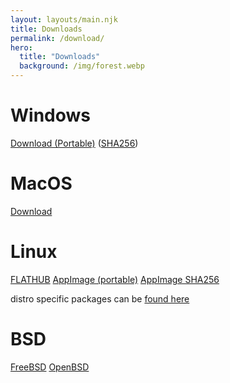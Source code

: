 ```yaml
---
layout: layouts/main.njk
title: Downloads
permalink: /download/
hero:
  title: "Downloads"
  background: /img/forest.webp
---
```


<div class="cards">
  <div class="card">
    <h1>Windows</h1>
    <a class="button" href="https://packages.polymc.org/latest/win32/win32.zip">Download (Portable)</a>
    (<a href="https://packages.polymc.org/latest/win32/win32.zip.sha256">SHA256</a>)
  </div>
  <div class="card">
    <h1>MacOS</h1>
    <a class="button" href="https://github.com/PolyMC/PolyMC/actions">Download</a>
  </div>
  <div class="card">
    <h1>Linux</h1>
    <a class="button" href="https://flathub.org/apps/details/org.polymc.PolyMC">FLATHUB</a>
    <a class="button" href="https://packages.polymc.org/latest/appimage/" >AppImage (portable)</a>
    <a href="https://packages.polymc.org/latest/appimage/PolyMC-latest-x86_64.AppImage.sha256">AppImage SHA256</a>
    <p>distro specific packages can be <a href="{{ '../wiki/installing/' | url}}">found here</a></p>
  </div>
  <div class="card">
    <h1>BSD</h1>
    <a class="button" href="{{ '/wiki/installing/freeBSD/' | url }}">FreeBSD</a>
    <a class="button" href="{{ '/wiki/installing/openBSD/' | url }}">OpenBSD</a>
  </div>
</div>

